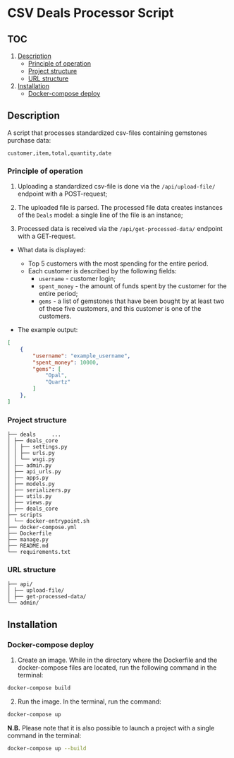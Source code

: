 # CSV Deals Processor Script

## TOC
1. [Description](#description)
   - [Principle of operation](#principle-of-operation)
   - [Project structure](#project-structure)
   - [URL structure](#url-structure)
2. [Installation](#installation)
   - [Docker-compose deploy](#docker-compose-deploy)

## Description

A script that processes standardized csv-files containing gemstones purchase data:
```csv
customer,item,total,quantity,date
```

### Principle of operation

1. Uploading a standardized csv-file is done via the ```/api/upload-file/``` endpoint with a POST-request;


2. The uploaded file is parsed. The processed file data creates instances of the ```Deals``` model: a single line of the file is an instance;


3. Processed data is received via the ```/api/get-processed-data/``` endpoint with a GET-request.

* What data is displayed:
  * Top 5 customers with the most spending for the entire period. 
  * Each customer is described by the following fields:
    * ```username``` - customer login; 
    * ```spent_money``` - the amount of funds spent by the customer for the entire period;
    * ```gems``` - a list of gemstones that have been bought by at least two of these five customers, and this customer is one of the customers.
   
   
* The example output:
```json
[
    {
        "username": "example_username",
        "spent_money": 10000,
        "gems": [
            "Opal",
            "Quartz"
        ]
    },
]
```

### Project structure
```
├── deals     ...
│ ├── deals_core  
│ │ ├── settings.py  
│ │ ├── urls.py  
│ │ └── wsgi.py  
│ ├── admin.py  
│ ├── api_urls.py  
│ ├── apps.py  
│ ├── models.py  
│ ├── serializers.py  
│ ├── utils.py  
│ ├── views.py  
│ ├── deals_core  
├── scripts  
│ └── docker-entrypoint.sh  
├── docker-compose.yml  
├── Dockerfile  
├── manage.py  
├── README.md  
└── requirements.txt
```

### URL structure
```
├── api/  
│ ├── upload-file/  
│ ├── get-processed-data/  
└── admin/
```
## Installation

### Docker-compose deploy

1. Create an image.
While in the directory where the Dockerfile and the docker-compose files are located, run the following command in the terminal:

  ``` bash
docker-compose build
```

2. Run the image.
In the terminal, run the command:

  ``` bash
docker-compose up
```

**N.B.** Please note that it is also possible to launch a project with a single command in the terminal:
  ``` bash
docker-compose up --build
```